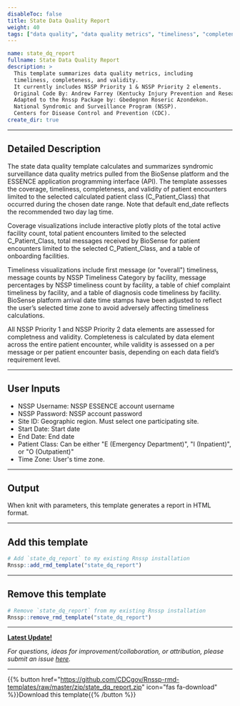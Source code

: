 ```yaml
---
disableToc: false
title: State Data Quality Report
weight: 40
tags: ["data quality", "data quality metrics", "timeliness", "completeness", "validity", "NSSP priority elements"] 
---
```


```yaml
name: state_dq_report
fullname: State Data Quality Report
description: >
  This template summarizes data quality metrics, including 
  timeliness, completeness, and validity. 
  It currently includes NSSP Priority 1 & NSSP Priority 2 elements.
  Original Code By: Andrew Farrey (Kentucky Injury Prevention and Research Center).
  Adapted to the Rnssp Package by: Gbedegnon Roseric Azondekon. 
  National Syndromic and Surveillance Program (NSSP). 
  Centers for Disease Control and Prevention (CDC).  
create_dir: true
```
---
## Detailed Description

The state data quality template calculates and summarizes syndromic surveillance data quality metrics pulled from the BioSense platform and the ESSENCE application programming interface (API). The template assesses the coverage, timeliness, completeness, and validity of patient encounters limited to the selected calculated patient class (C_Patient_Class) that occurred during the chosen date range. Note that default end_date reflects the recommended two day lag time.

Coverage visualizations include interactive plotly plots of the total active facility count, total patient encounters limited to the selected C_Patient_Class, total messages received by BioSense for patient encounters limited to the selected C_Patient_Class, and a table of onboarding facilities.

Timeliness visualizations include first message (or "overall") timeliness, message counts by NSSP Timeliness Category by facility, message percentages by NSSP timeliness count by facility, a table of chief complaint timeliness by facility, and a table of diagnosis code timeliness by facility. BioSense platform arrival date time stamps have been adjusted to reflect the user’s selected time zone to avoid adversely affecting timeliness calculations.

All NSSP Priority 1 and NSSP Priority 2 data elements are assessed for completness and validity. Completeness is calculated by data element across the entire patient encounter, while validity is assessed on a per message or per patient encounter basis, depending on each data field’s requirement level. 

---
## User Inputs

* NSSP Username: NSSP ESSENCE account username
* NSSP Password: NSSP account password
* Site ID: Geographic region. Must select one participating site. 
* Start Date: Start date
* End Date: End date
* Patient Class: Can be either "E (Emergency Department)", "I (Inpatient)", or "O (Outpatient)"
* Time Zone: User's time zone.

---
## Output

When knit with parameters, this template generates a report in HTML format.

---
## Add this template

```r
# Add `state_dq_report` to my existing Rnssp installation
Rnssp::add_rmd_template("state_dq_report")
```
---
## Remove this template

```r
# Remove `state_dq_report` from my existing Rnssp installation
Rnssp::remove_rmd_template("state_dq_report")
```

---
[**Latest Update!**](https://cdcgov.github.io/Rnssp-rmd-templates/changelogs/#state-data-quality-report-template-state_dq_report)

*For questions, ideas for improvement/collaboration, or attribution, please submit an issue [here](https://github.com/CDCgov/Rnssp-rmd-templates/issues).*

---
{{% button href="https://github.com/CDCgov/Rnssp-rmd-templates/raw/master/zip/state_dq_report.zip" icon="fas fa-download" %}}Download this template{{% /button %}}
